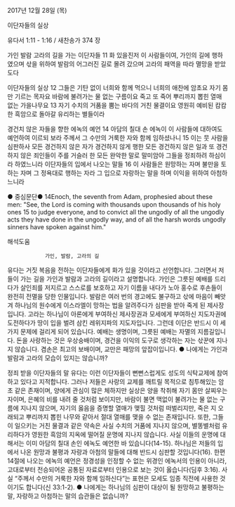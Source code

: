 2017년 12월 28일 (목)

이단자들의 실상						



 유다서 1:11 - 1:16 / 새찬송가 374 장


가인 발람 고라의 길을 가는 이단자들
11 화 있을진저 이 사람들이여, 가인의 길에 행하였으며 삯을 위하여 발람의 어그러진 길로 몰려 갔으며 고라의 패역을 따라 멸망을 받았도다

이단자들의 실상
12 그들은 기탄 없이 너희와 함께 먹으니 너희의 애찬에 암초요 자기 몸만 기르는 목자요 바람에 불려가는 물 없는 구름이요 죽고 또 죽어 뿌리까지 뽑힌 열매 없는 가을나무요 13 자기 수치의 거품을 뿜는 바다의 거친 물결이요 영원히 예비된 캄캄한 흑암으로 돌아갈 유리하는 별들이라

경건치 않은 자들을 향한 에녹의 예언
14 아담의 칠대 손 에녹이 이 사람들에 대하여도 예언하여 이르되 보라 주께서 그 수만의 거룩한 자와 함께 임하셨나니 15 이는 뭇 사람을 심판하사 모든 경건하지 않은 자가 경건하지 않게 행한 모든 경건하지 않은 일과 또 경건하지 않은 죄인들이 주를 거슬러 한 모든 완악한 말로 말미암아 그들을 정죄하려 하심이라 하였느니라 이단자들의 입에서 나오는 말들 16 이 사람들은 원망하는 자며 불만을 토하는 자며 그 정욕대로 행하는 자라 그 입으로 자랑하는 말을 하며 이익을 위하여 아첨하느니라

● 중심문단● 14Enoch, the seventh from Adam, prophesied about these men: "See, the Lord is coming with thousands upon thousands of his holy ones 15 to judge everyone, and to convict all the ungodly of all the ungodly acts they have done in the ungodly way, and of all the harsh words ungodly sinners have spoken against him."

해석도움





				가인, 발람, 고라의 길
유다는 거짓 복음을 전하는 이단자들에게 화가 있을 것이라고 선언합니다. 그러면서 저들이 가는 길을 가인과 발람과 고라의 길이라고 설명합니다. 가인은 그릇된 예배를 드리다가 살인죄를 저지르고 스스로를 보호하고 자기 이름을 내다가 노아 홍수로 후손들이 완전히 전멸을 당한 인물입니다. 발람은 여러 번의 경고에도 불구하고 삯에 마음이 빼앗겨 하나님의 원수에게 이스라엘이 망하는 법을 알려주다가 심판을 받아 죽게 된 제사장입니다. 고라는 하나님이 아론에게 부여하신 제사장권과 모세에게 부여하신 지도자권에 도전하다가 땅이 입을 벌려 삼킨 레위지파의 지도자입니다. 그런데 이단은 반드시 이 세 가지 문제에 걸리게 되어 있습니다. 예배는 생명이며, 그릇된 예배는 자멸의 지름길입니다. 돈을 사랑하는 것은 우상숭배이며, 경건을 이익의 도구로 생각하는 자는 삯꾼에 지나지 않습니다. 겸손은 최고의 보배이며, 교만은 패망의 앞잡이입니다.
● 나에게는 가인과 발람과 고라의 모습이 있지는 않습니까?

정죄 받을 이단자들의 말
유다는 이런 이단자들이 뻔뻔스럽게도 성도의 식탁교제에 참여하고 있다고 지적합니다. 그러나 저들은 사랑의 교제를 깨트릴 목적으로 침투해있는 암초 같은 존재이며, 양에게 관심이 많은 체하지만 실상은 양을 착취해 자기 몸만 살찌우는 자이며, 은혜의 비를 내려 줄 것처럼 보이지만, 바람이 불면 맥없이 불려가는 물 없는 구름에 지나지 않으며, 자기의 옳음을 증명할 열매가 맺힐 것처럼 떠벌리지만, 죽은 지 오래되고 뿌리까지 뽑힌 나무와 같아서 절대 열매를 맺을 수 없는 존재입니다. 또한, 그들이 일으키는 거친 물결과 같은 약속은 사실 수치의 거품에 지나지 않으며, 별똥별처럼 유리하다가 영원한 흑암의 지옥에 떨어질 운명에 지나지 않습니다. 사실 이들의 운명에 대해서는 이미 아담의 칠대 손인 에녹도 예언한 바 있습니다(14-15). 하나님은 저들의 입에서 나온 원망과 불평과 자랑과 아첨의 말들에 대해 반드시 심판할 것입니다(16). 한편 14절에 나오는 에녹의 예언은 정경성을 인정할 수 없는 위경인 에녹서의 인용이 아니라, 고대로부터 전승되어온 공통된 자료로부터 인용으로 보는 것이 옳습니다(딤후 3:16). 사실 “주께서 수만의 거룩한 자와 함께 임하신다”는 표현은 모세도 임종 직전에 사용한 것이기도 합니다(신 33:1-2).
● 나에게는 하나님의 심판이 대상이 될 원망하고 불평하는 말, 자랑하고 아첨하는 말의 습관들은 없습니까?